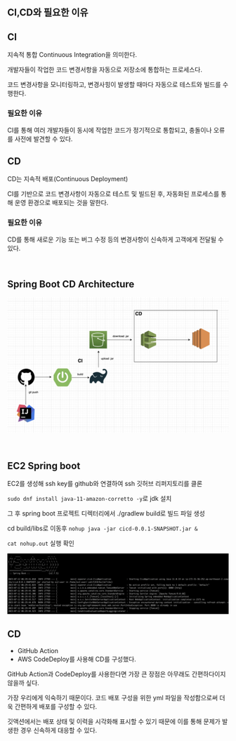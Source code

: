 ## CI,CD와 필요한 이유

## CI
지속적 통합 Continuous Integration을 의미한다.
  
개발자들이 작업한 코드 변경서항을 자동으로 저장소에 통합하는 프로세스다.

코드 변경사항을 모니터링하고, 변경사힝이 발생할 때마다 자동으로 테스트와 빌드를 수행한다.

### 필요한 이유
CI를 통해 여러 개발자들이 동시에 작업한 코드가 정기적으로 통합되고, 충돌이나 오류를 사전에 발견할 수 있다.

## CD
CD는 지속적 배포(Continuous Deployment)
  
CI를 기반으로 코드 변경사항이 자동으로 테스트 및 빌드된 후, 자동화된 프로세스를 통해 운영 환경으로 배포되는 것을 말한다.
  
### 필요한 이유
CD를 통해 새로운 기능 또는 버그 수정 등의 변경사항이 신속하게 고객에게 전달될 수 있다.
  
<br/>

## Spring Boot CD Architecture

![](./assets/img/SPRINGCD.png)

<br/>

## EC2 Spring boot

EC2를 생성해 ssh key를 github와 연결하여 ssh 깃허브 리퍼지토리를 클론
  
`sudo dnf install java-11-amazon-corretto -y`로 jdk 설치
  
그 후 spring boot 프로젝트 디렉터리에서 ./gradlew build로 빌드 파일 생성

cd build/libs로 이동후 `nohup java -jar cicd-0.0.1-SNAPSHOT.jar &`
  
`cat nohup.out` 실행 확인

![](./assets/img/ec2.png)

## CD

- GitHub Action
- AWS CodeDeploy를 사용해 CD를 구성했다.

GitHub Action과 CodeDeploy를 사용한다면 가장 큰 장점은 아무래도 간편하다이지 않을까 싶다.

가장 우리에게 익숙하기 때문이다. 코드 배포 구성을 위한 yml 파일을 작성함으로써 더욱 간편하게 배포를 구성할 수 있다.

깃액션에서는 배포 상태 및 이력을 시각화해 표시할 수 있기 때문에 이를 통해 문제가 발생한 경우 신속하게 대응할 수 있다.
